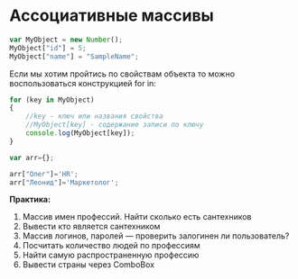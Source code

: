 # Ассоциативные массивы

```js
var MyObject = new Number();
MyObject["id"] = 5;
MyObject["name"] = "SampleName"; 
```


Если мы хотим пройтись по свойствам объекта то можно воспользоваться конструкцией for in:

```js
for (key in MyObject)
{
    //key - ключ или названия свойства
    //MyObject[key] - содержание записи по ключу
    console.log(MyObject[key]);
}
```

```js
var arr={};

arr["Олег"]='HR';
arr["Леонид"]='Маркетолог';
```

**Практика:**

1.	Массив имен профессий. Найти сколько есть сантехников
2.	Вывести кто является сантехником
3.	Массив логинов, паролей — проверить залогинен ли пользователь?
4.	Посчитать количество людей по профессиям
5.	Найти самую распространенную профессию
6.	Вывести страны через ComboBox
